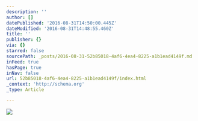 ```yaml
---
description: ''
author: []
datePublished: '2016-08-31T14:50:00.445Z'
dateModified: '2016-08-31T14:48:55.460Z'
title: ''
publisher: {}
via: {}
starred: false
sourcePath: _posts/2016-08-31-52b85018-4af6-4ea4-8225-a1b1ead4149f.md
inFeed: true
hasPage: true
inNav: false
url: 52b85018-4af6-4ea4-8225-a1b1ead4149f/index.html
_context: 'http://schema.org'
_type: Article

---
```

![](https://the-grid-user-content.s3-us-west-2.amazonaws.com/59f1b0e5-b096-486a-838e-f2b85dfcf85b.jpg)